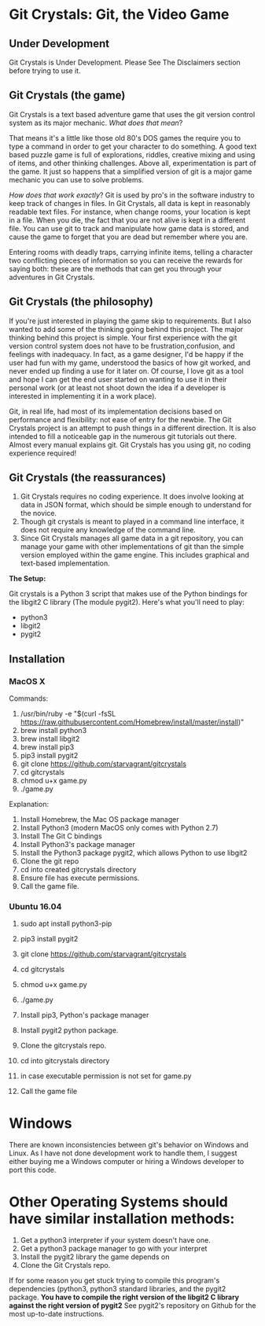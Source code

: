 # Git Crystals: Git, the Video Game

## Under Development
Git Crystals is Under Development. Please See The Disclaimers section
before trying to use it.

## Git Crystals (the game)
Git Crystals is a text based adventure game that uses the git version
control system as its major mechanic. _What does that mean_?

That means it's a little like those old 80's DOS games the require
you to type a command in order to get your character to do something.
A good text based puzzle game is full of explorations, riddles, creative
mixing and using of items, and other thinking challenges. Above all,
experimentation is part of the game. It just so happens that a simplified
version of git is a major game mechanic you can use to solve problems.

_How does that work exactly_? Git is used by pro's in the software
industry to keep track of changes in files. In Git Crystals, all
data is kept in reasonably readable text files. For instance, when
change rooms, your location is kept in a file. When you die, the fact
that you are not alive is kept in a different file. You can use git
to track and manipulate how game data is stored, and cause the game
to forget that you are dead but remember where you are.

Entering rooms with deadly traps, carrying infinite items, telling
a character two conflicting pieces of information so you can receive
the rewards for saying both: these are the methods that can get you
through your adventures in Git Crystals.

## Git Crystals (the philosophy)
If you're just interested in playing the game skip to requirements. But
I also wanted to add some of the thinking going behind this project. The
major thinking behind this project is simple. Your first experience with
the git version control system does not have to be frustration,confusion,
and feelings with inadequacy. In fact, as a game designer, I'd be happy
if the user had fun with my game, understood the basics of how git worked,
and never ended up finding a use for it later on. Of course, I love git
as a tool and hope I can get the end user started on wanting to use it
in their personal work (or at least not shoot down the idea if a developer is
interested in implementing it in a work place).

Git, in real life, had most of its implementation decisions based on
performance and flexibility: not ease of entry for the newbie. The Git
Crystals project is an attempt to push things in a different direction.
It is also intended to fill a noticeable gap in the numerous git tutorials
out there. Almost every manual explains git. Git Crystals has you using
git, no coding experience required!

## Git Crystals (the reassurances)
1. Git Crystals requires no coding experience. It does involve looking
at data in JSON format, which should be simple enough to understand for
the novice.
2. Though git crystals is meant to played in a command line interface,
it does not require any knowledge of the command line.
3. Since Git Crystals manages all game data in a git repository, you
can manage your game with other implementations of git than the simple
version employed within the game engine. This includes graphical and
text-based implementation.

**The Setup:**

Git crystals is a Python 3 script that makes use of the Python bindings
for the libgit2 C library (The module pygit2). Here's what you'll
need to play:

- python3
- libgit2
- pygit2

## Installation

### MacOS X

Commands:
1. /usr/bin/ruby -e "$(curl -fsSL https://raw.githubusercontent.com/Homebrew/install/master/install)"
2. brew install python3
3. brew install libgit2
4. brew install pip3
5. pip3 install pygit2
6. git clone https://github.com/starvagrant/gitcrystals
7. cd gitcrystals
8. chmod u+x game.py
9. ./game.py

Explanation:
1. Install Homebrew, the Mac OS package manager
2. Install Python3 (modern MacOS only comes with Python 2.7)
3. Install The Git C bindings
4. Install Python3's package manager
5. Install the Python3 package pygit2, which allows Python to use libgit2
6. Clone the git repo
7. cd into created gitcrystals directory
8. Ensure file has execute permissions.
9. Call the game file.

### Ubuntu 16.04
1. sudo apt install python3-pip
2. pip3 install pygit2
3. git clone https://github.com/starvagrant/gitcrystals
4. cd gitcrystals
5. chmod u+x game.py
6. ./game.py

1. Install pip3, Python's package manager
2. Install pygit2 python package.
3. Clone the gitcrystals repo.
4. cd into gitcrystals directory
5. in case executable permission is not set for game.py
6. Call the game file

# Windows
There are known inconsistencies between git's behavior on Windows and Linux.
As I have not done development work to handle them, I suggest either buying
me a Windows computer or hiring a Windows developer to port this code.

# Other Operating Systems should have similar installation methods:
1. Get a python3 interpreter if your system doesn't have one.
2. Get a python3 package manager to go with your interpret
3. Install the pygit2 library the game depends on
4. Clone the Git Crystals repo.

If for some reason you get stuck trying to compile this program's
dependencies (python3, python3 standard libraries, and the pygit2
package. **You have to compile the right version of the libgit2 C
library against the right version of pygit2** See pygit2's repository
on Github for the most up-to-date instructions.
